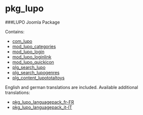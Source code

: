 pkg_lupo
===================

###LUPO Joomla Package

Contains:
- [com_lupo](https://github.com/sba/com_lupo)
- [mod_lupo_categories](https://github.com/sba/mod_lupo_categories)
- [mod_lupo_login](https://github.com/sba/mod_lupo_login)
- [mod_lupo_loginlink](https://github.com/sba/mod_lupo_loginlink)
- [mod_lupo_quickicon](https://github.com/sba/mod_lupo_quickicon)
- [plg_search_lupo](https://github.com/sba/plg_search_lupo)
- [plg_search_lupogenres](https://github.com/sba/plg_search_lupogenres)
- [plg_content_lupototaltoys](https://github.com/sba/plg_content_lupototaltoys)

English and german translations are included.
Available additional translations:
- [pkg_lupo_languagepack_fr-FR](https://github.com/sba/pkg_lupo_languagepack_fr-FR)
- [pkg_lupo_languagepack_it-IT](https://github.com/sba/pkg_lupo_languagepack_it-IT)
